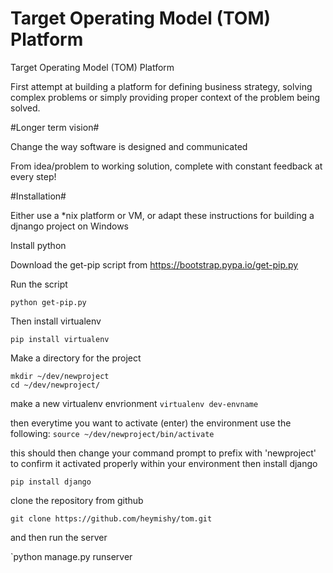 Target Operating Model (TOM) Platform
===
Target Operating Model (TOM) Platform

First attempt at building a platform for defining business strategy, solving complex problems or simply providing proper context of the problem being solved.

#Longer term vision# 

Change the way software is designed and communicated

From idea/problem to working solution, complete with constant feedback at every step!

#Installation#

Either use a *nix platform or VM, or adapt these instructions for building a djnango project on Windows

Install python

Download the get-pip script from https://bootstrap.pypa.io/get-pip.py

Run the script

`python get-pip.py`

Then install virtualenv

`pip install virtualenv`

Make a directory for the project

```
mkdir ~/dev/newproject
cd ~/dev/newproject/
```
make a new virtualenv envrionment
`virtualenv dev-envname`

then everytime you want to activate (enter) the environment use the following:
`source ~/dev/newproject/bin/activate`

this should then change your command prompt to prefix with 'newproject' to confirm it activated properly
within your environment then install django

`pip install django`

clone the repository from github

`git clone https://github.com/heymishy/tom.git`

and then run the server 

`python manage.py runserver